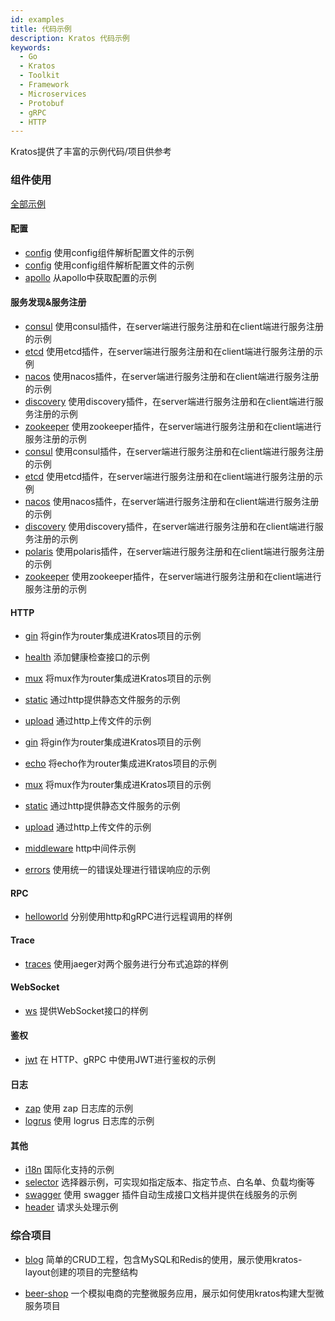 ```yaml
---
id: examples
title: 代码示例
description: Kratos 代码示例
keywords:
  - Go 
  - Kratos
  - Toolkit
  - Framework
  - Microservices
  - Protobuf
  - gRPC
  - HTTP
---
```

Kratos提供了丰富的示例代码/项目供参考

### 组件使用
[全部示例](https://github.com/go-kratos/kratos/tree/main/examples)

#### 配置
* [config](https://github.com/go-kratos/examples/tree/main/config) 使用config组件解析配置文件的示例
* [config](https://github.com/go-kratos/kratos/tree/main/examples/config) 使用config组件解析配置文件的示例
* [apollo](https://github.com/go-kratos/kratos/tree/main/examples/config/apollo) 从apollo中获取配置的示例

#### 服务发现&服务注册
* [consul](https://github.com/go-kratos/examples/tree/main/registry/consul) 使用consul插件，在server端进行服务注册和在client端进行服务注册的示例
* [etcd](https://github.com/go-kratos/examples/tree/main/registry/etcd) 使用etcd插件，在server端进行服务注册和在client端进行服务注册的示例
* [nacos](https://github.com/go-kratos/examples/tree/main/registry/nacos) 使用nacos插件，在server端进行服务注册和在client端进行服务注册的示例
* [discovery](https://github.com/go-kratos/examples/tree/main/registry/discovery) 使用discovery插件，在server端进行服务注册和在client端进行服务注册的示例
* [zookeeper](https://github.com/go-kratos/examples/tree/main/registry/zookeeper) 使用zookeeper插件，在server端进行服务注册和在client端进行服务注册的示例
* [consul](https://github.com/go-kratos/kratos/tree/main/examples/registry/consul) 使用consul插件，在server端进行服务注册和在client端进行服务注册的示例
* [etcd](https://github.com/go-kratos/kratos/tree/main/examples/registry/etcd) 使用etcd插件，在server端进行服务注册和在client端进行服务注册的示例
* [nacos](https://github.com/go-kratos/kratos/tree/main/examples/registry/nacos) 使用nacos插件，在server端进行服务注册和在client端进行服务注册的示例
* [discovery](https://github.com/go-kratos/kratos/tree/main/examples/registry/discovery) 使用discovery插件，在server端进行服务注册和在client端进行服务注册的示例
* [polaris](https://github.com/go-kratos/kratos/tree/main/examples/registry/polaris) 使用polaris插件，在server端进行服务注册和在client端进行服务注册的示例
* [zookeeper](https://github.com/go-kratos/kratos/tree/main/examples/registry/zookeeper) 使用zookeeper插件，在server端进行服务注册和在client端进行服务注册的示例

#### HTTP
* [gin](https://github.com/go-kratos/examples/tree/main/http/gin) 将gin作为router集成进Kratos项目的示例
* [health](https://github.com/go-kratos/kratos/blob/main/examples/http/health/main.go) 添加健康检查接口的示例
* [mux](https://github.com/go-kratos/examples/tree/main/http/mux) 将mux作为router集成进Kratos项目的示例
* [static](https://github.com/go-kratos/examples/tree/main/http/static) 通过http提供静态文件服务的示例
* [upload](https://github.com/go-kratos/examples/tree/main/http/upload) 通过http上传文件的示例
* [gin](https://github.com/go-kratos/kratos/tree/main/examples/http/gin) 将gin作为router集成进Kratos项目的示例
* [echo](https://github.com/go-kratos/kratos/tree/main/examples/http/echo) 将echo作为router集成进Kratos项目的示例
* [mux](https://github.com/go-kratos/kratos/tree/main/examples/http/mux) 将mux作为router集成进Kratos项目的示例


* [static](https://github.com/go-kratos/kratos/tree/main/examples/http/static) 通过http提供静态文件服务的示例
* [upload](https://github.com/go-kratos/kratos/tree/main/examples/http/upload) 通过http上传文件的示例
* [middleware](https://github.com/go-kratos/kratos/tree/main/examples/http/middlewares) http中间件示例


* [errors](https://github.com/go-kratos/kratos/tree/main/examples/http/errors) 使用统一的错误处理进行错误响应的示例


#### RPC
* [helloworld](https://github.com/go-kratos/examples/tree/main/helloworld) 分别使用http和gRPC进行远程调用的样例

#### Trace
* [traces](https://github.com/go-kratos/examples/tree/main/traces) 使用jaeger对两个服务进行分布式追踪的样例

#### WebSocket
* [ws](https://github.com/go-kratos/examples/tree/main/ws) 提供WebSocket接口的样例

#### 鉴权
* [jwt](https://github.com/go-kratos/kratos/tree/main/examples/auth/jwt) 在 HTTP、gRPC 中使用JWT进行鉴权的示例

#### 日志
* [zap](https://github.com/go-kratos/kratos/tree/main/examples/log) 使用 zap 日志库的示例
* [logrus](https://github.com/go-kratos/kratos/tree/main/examples/log) 使用 logrus 日志库的示例


#### 其他
* [i18n](https://github.com/go-kratos/kratos/tree/main/examples/i18n) 国际化支持的示例
* [selector](https://github.com/go-kratos/kratos/tree/main/examples/selector) 选择器示例，可实现如指定版本、指定节点、白名单、负载均衡等
* [swagger](https://github.com/go-kratos/kratos/tree/main/examples/swagger) 使用 swagger 插件自动生成接口文档并提供在线服务的示例
* [header](https://github.com/go-kratos/kratos/tree/main/examples/header) 请求头处理示例


### 综合项目
* [blog](https://github.com/go-kratos/examples/tree/main/blog) 简单的CRUD工程，包含MySQL和Redis的使用，展示使用kratos-layout创建的项目的完整结构

* [beer-shop](https://github.com/go-kratos/beer-shop) 一个模拟电商的完整微服务应用，展示如何使用kratos构建大型微服务项目
